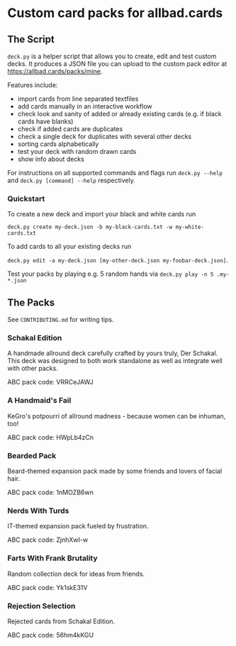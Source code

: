 # Custom card packs for allbad.cards

## The Script
`deck.py` is a helper script that allows you to create, edit and test custom decks. It produces a JSON file you can upload to the custom pack editor at https://allbad.cards/packs/mine.

Features include:

- import cards from line separated textfiles
- add cards manually in an interactive workflow
- check look and sanity of added or already existing cards (e.g. if black cards have blanks)
- check if added cards are duplicates
- check a single deck for duplicates with several other decks
- sorting cards alphabetically
- test your deck with random drawn cards
- show info about decks

For instructions on all supported commands and flags run `deck.py --help` and `deck.py [command] --help` respectively.

### Quickstart

To create a new deck and import your black and white cards run

`deck.py create my-deck.json -b my-black-cards.txt -w my-white-cards.txt`

To add cards to all your existing decks run

`deck.py edit -a my-deck.json [my-other-deck.json my-foobar-deck.json]`.

Test your packs by playing e.g. 5 random hands via `deck.py play -n 5 .my-*.json`

## The Packs
See `CONTRIBUTING.md` for writing tips.

### Schakal Edition
A handmade allround deck carefully crafted by yours truly, Der Schakal.
This deck was designed to both work standalone as well as integrate well with other packs.

ABC pack code: VRRCeJAWJ

### A Handmaid's Fail
KeGro's potpourri of allround madness - because women can be inhuman, too!

ABC pack code: HWpLb4zCn

### Bearded Pack
Beard-themed expansion pack made by some friends and lovers of facial hair.

ABC pack code: 1nMOZB6wn

### Nerds With Turds
IT-themed expansion pack fueled by frustration.

ABC pack code: ZjnhXwI-w

### Farts With Frank Brutality
Random collection deck for ideas from friends.

ABC pack code: Yk1skE31V

### Rejection Selection
Rejected cards from Schakal Edition.

ABC pack code: 56hm4kKGU
